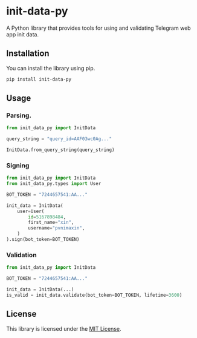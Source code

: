 # init-data-py

A Python library that provides tools for using and validating Telegram web app init data.

## Installation

You can install the library using pip.

```bash
pip install init-data-py
```

## Usage

### Parsing.

```python
from init_data_py import InitData

query_string = "query_id=AAF03wc0Ag..."

InitData.from_query_string(query_string)
```

### Signing

```python
from init_data_py import InitData
from init_data_py.types import User

BOT_TOKEN = "7244657541:AA..."

init_data = InitData(
    user=User(
        id=5167898484,
        first_name="xin",
        username="pvnimaxin",
    )
).sign(bot_token=BOT_TOKEN)
```

### Validation

```python
from init_data_py import InitData

BOT_TOKEN = "7244657541:AA..."

init_data = InitData(...)
is_valid = init_data.validate(bot_token=BOT_TOKEN, lifetime=3600)
```

## License

This library is licensed under the [MIT License](LICENCE).

